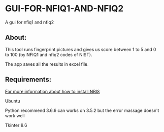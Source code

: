 # GUI-FOR-NFIQ1-AND-NFIQ2
A gui for nfiq1 and nfiq2  


## About:
This tool runs fingerprint pictures and gives us score between 1 to 5 and 0 to 100 (by NFIQ1 and nfiq2 codes of NIST).

The app saves all the results in excel file.

## Requirements:
[For more information about how to install NBIS](https://www.nist.gov/services-resources/software/nist-biometric-image-software-nbis)

Ubuntu 

Python recommend 3.6.9 can works on 3.5.2 but the error massage doesn't work well

Tkinter 8.6

